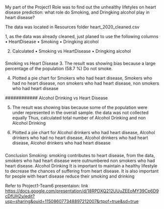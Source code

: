 My part of the Project1 Role was to find out the unhealthy lifetyles on heart disease prediction:
what role do Smoking, and Dringking alcohol play in heart disease?


The data was located in Resources folder heart_2020_cleaned.csv


1, as the data was already cleaned, just planed to use the following columns
•	HeartDisease
•	Smoking
•	Dringking alcohol



2. Calculated 
•	Smoking vs HeartDisease
•	Dringking alcohol
#####

Smoking vs Heart Disease
3. The result was showing bias because a large percentage of the population (58.7 %) Do not smoke.

4. Plotted a pie chart for Smokers who had heart disease, Smokers who had no heart disease, non smokers who had heart disease, non smokers who had heart disease

############
Alcohol Drinking vs Heart Disease

5. The result was showing bias because some of the population were under represented in the overall sample.  the data was not collected equally 
	Thus, calculated total number of Alcohol Drinking and non Alcohol Drinking

6. Plotted a pie chart for Alcohol drinkers who had heart disease, Alcohol drinkers  who had no heart disease, Alcohol drinkers  who had heart disease, Alcohol drinkers  who had heart disease

#####
Conclusion 
Smoking: smoking contributes to heart disease, from the data, smokers who had heart disease were outnumbered non smokers who had heart disease. 
Alcohol Drinking
It is important to maintain a healthy lifestyle to decrease the chances of suffering from heart disease. It is also important for people with heart disease reduce their smoking and drinking 
		
		
Refer to Project1-Team6 presentaion: link https://docs.google.com/presentation/d/18RPDXQ212UUuZEEoMY39Cp6D9cDfUH2y/edit?usp=sharing&ouid=115086077348897212007&rtpof=true&sd=true